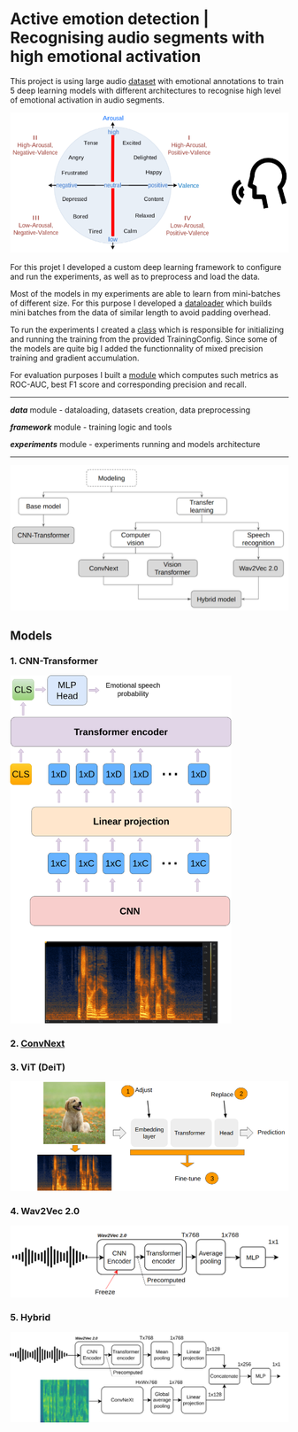 # Active emotion detection | Recognising audio segments with high emotional activation

This project is using large audio [dataset](https://ecs.utdallas.edu/research/researchlabs/msp-lab/MSP-Podcast.html) with emotional annotations to train 5 deep learning models with different architectures to recognise high level of emotional activation in audio segments.

![](./imgs/emotionmodel.png)


For this projet I developed a custom deep learning framework to configure and run the experiments, as well as to preprocess and load the data.

Most of the models in my experiments are able to learn from mini-batches of different size. For this purpose I developed a [dataloader](https://github.com/ViktorAnchutin/detecting_active_emotion/blob/8eecbd2ed6c3079f40357a8290727d1ebcaf2b61/data/dataloader.py#L21) which builds mini batches from the data of similar length to avoid padding overhead.

To run the experiments I created a [class](https://github.com/ViktorAnchutin/detecting_active_emotion/blob/8eecbd2ed6c3079f40357a8290727d1ebcaf2b61/experiments/experiment_runner.py#L29) which is responsible for initializing and running the training from the provided TrainingConfig. Since some of the models are quite big I added the functionnality of mixed precision training and gradient accumulation.

For evaluation purposes I built a [module](https://github.com/ViktorAnchutin/detecting_active_emotion/blob/8eecbd2ed6c3079f40357a8290727d1ebcaf2b61/framework/metrics.py#L52) which computes such metrics as ROC-AUC, best F1 score and corresponding precision and recall.

________________________________________________

***data*** module - dataloading, datasets creation, data preprocessing

***framework*** module - training logic and tools

***experiments*** module - experiments running and models architecture
___________________________

![](./imgs/experiments.png)


## Models

### 1. CNN-Transformer
<img src="./imgs/cnntrf.png" alt="drawing" width="400"/>


### 2. [ConvNext](https://arxiv.org/abs/2201.03545)
### 3. ViT (DeiT)
![](./imgs/adjuststeps.png)
### 4. Wav2Vec 2.0
![](./imgs/wav2vec.png)
### 5. Hybrid
![](./imgs/hb.png)
